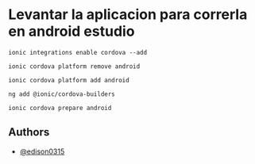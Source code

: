 # Levantar la aplicacion para correrla en android estudio

`ionic integrations enable cordova --add`

`ionic cordova platform remove android`

`ionic cordova platform add android`

`ng add @ionic/cordova-builders`

`ionic cordova prepare android`


## Authors

- [@edison0315](https://www.github.com/edison0315)